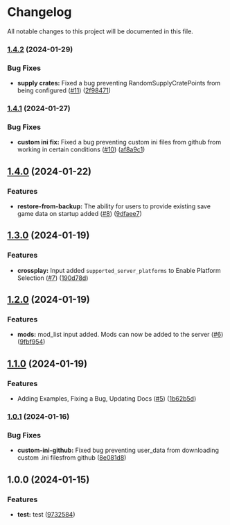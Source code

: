 # Changelog

All notable changes to this project will be documented in this file.

### [1.4.2](https://github.com/TheSudoYT/terraform-aws-ark-survival-ascended/compare/v1.4.1...v1.4.2) (2024-01-29)


### Bug Fixes

* **supply crates:** Fixed a bug preventing RandomSupplyCratePoints from being configured ([#11](https://github.com/TheSudoYT/terraform-aws-ark-survival-ascended/issues/11)) ([2f98471](https://github.com/TheSudoYT/terraform-aws-ark-survival-ascended/commit/2f98471fb68b5f3fe15a44e93fad1b3ded1cad7e))

### [1.4.1](https://github.com/TheSudoYT/terraform-aws-ark-survival-ascended/compare/v1.4.0...v1.4.1) (2024-01-27)


### Bug Fixes

* **custom ini fix:** Fixed a bug preventing custom ini files from github from working in certain conditions ([#10](https://github.com/TheSudoYT/terraform-aws-ark-survival-ascended/issues/10)) ([af8a9c1](https://github.com/TheSudoYT/terraform-aws-ark-survival-ascended/commit/af8a9c1d2e429172fad54c9708f8ab3ad0128fc8))

## [1.4.0](https://github.com/TheSudoYT/terraform-aws-ark-survival-ascended/compare/v1.3.0...v1.4.0) (2024-01-22)


### Features

* **restore-from-backup:** The ability for users to provide existing save game data on startup added ([#8](https://github.com/TheSudoYT/terraform-aws-ark-survival-ascended/issues/8)) ([9dfaee7](https://github.com/TheSudoYT/terraform-aws-ark-survival-ascended/commit/9dfaee7eceeab596358ad6709a216a559a5f721b))

## [1.3.0](https://github.com/TheSudoYT/terraform-aws-ark-survival-ascended/compare/v1.2.0...v1.3.0) (2024-01-19)


### Features

* **crossplay:** Input added `supported_server_platforms` to Enable Platform Selection ([#7](https://github.com/TheSudoYT/terraform-aws-ark-survival-ascended/issues/7)) ([190d78d](https://github.com/TheSudoYT/terraform-aws-ark-survival-ascended/commit/190d78d166cb2bbea1017f4d17df8e2c448ccdac))

## [1.2.0](https://github.com/TheSudoYT/terraform-aws-ark-survival-ascended/compare/v1.1.0...v1.2.0) (2024-01-19)


### Features

* **mods:** mod_list input added. Mods can now be added to the server ([#6](https://github.com/TheSudoYT/terraform-aws-ark-survival-ascended/issues/6)) ([9fbf954](https://github.com/TheSudoYT/terraform-aws-ark-survival-ascended/commit/9fbf9549f819d38e40ecbb3ba46bcf72f4c58335))

## [1.1.0](https://github.com/TheSudoYT/terraform-aws-ark-survival-ascended/compare/v1.0.1...v1.1.0) (2024-01-19)


### Features

* Adding Examples, Fixing a Bug, Updating Docs ([#5](https://github.com/TheSudoYT/terraform-aws-ark-survival-ascended/issues/5)) ([1b62b5d](https://github.com/TheSudoYT/terraform-aws-ark-survival-ascended/commit/1b62b5d16d20988dbe9b5083722ee22e7e13e76a))

### [1.0.1](https://github.com/TheSudoYT/terraform-aws-ark-survival-ascended/compare/v1.0.0...v1.0.1) (2024-01-16)


### Bug Fixes

* **custom-ini-github:** Fixed bug preventing user_data from downloading custom .ini filesfrom github ([8e081d8](https://github.com/TheSudoYT/terraform-aws-ark-survival-ascended/commit/8e081d85586220652403f59c97f81b60b8f32cbc))

## 1.0.0 (2024-01-15)


### Features

* **test:** test ([9732584](https://github.com/TheSudoYT/ark-aws-ascended-infra/commit/9732584f591055f91f5fe2d696838f046320306c))
